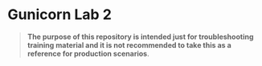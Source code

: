 # Gunicorn Lab 2

> **The purpose of this repository is intended just for troubleshooting training material and it is not recommended to take this as a reference for production scenarios**.